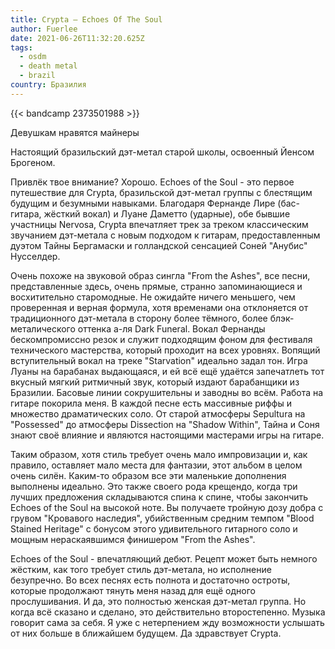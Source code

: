 ```yaml
---
title: Crypta — Echoes Of The Soul
author: Fuerlee
date: 2021-06-26T11:32:20.625Z
tags:
  - osdm
  - death metal
  - brazil
country: Бразилия
---
```

{{< bandcamp 2373501988 >}}

Девушкам нравятся майнеры



Настоящий бразильский дэт-метал старой школы, освоенный Йенсом Брогеном.



Привлёк твое внимание? Хорошо. Echoes of the Soul - это первое путешествие для Crypta, бразильской дэт-метал группы с блестящим будущим и безумными навыками. Благодаря Фернанде Лире (бас-гитара, жёсткий вокал) и Луане Даметто (ударные), обе бывшие участницы Nervosa, Crypta впечатляет трек за треком классическим звучанием дэт-метала с новым подходом к гитарам, предоставленным дуэтом Тайны Бергамаски и голландской сенсацией Соней "Анубис" Нусселдер.



Очень похоже на звуковой образ сингла "From the Ashes", все песни, представленные здесь, очень прямые, странно запоминающиеся и восхитительно старомодные. Не ожидайте ничего меньшего, чем проверенная и верная формула, хотя временами она отклоняется от традиционного дэт-метала в сторону более тёмного, более блэк-металического оттенка а-ля Dark Funeral. Вокал Фернанды бескомпромиссно резок и служит подходящим фоном для фестиваля технического мастерства, который проходит на всех уровнях. Вопящий вступительный вокал на треке "Starvation" идеально задал тон. Игра Луаны на барабанах выдающаяся, и ей всё ещё удаётся запечатлеть тот вкусный мягкий ритмичный звук, который издают барабанщики из Бразилии. Басовые линии сокрушительны и заводны во всём. Работа на гитаре покорила меня. В каждой песне есть массивные риффы и множество драматических соло. От старой атмосферы Sepultura на "Possessed" до атмосферы Dissection на "Shadow Within", Тайна и Соня знают своё влияние и являются настоящими мастерами игры на гитаре.



Таким образом, хотя стиль требует очень мало импровизации и, как правило, оставляет мало места для фантазии, этот альбом в целом очень силён. Каким-то образом все эти маленькие дополнения выполнены идеально. Это также своего рода крещендо, когда три лучших предложения складываются спина к спине, чтобы закончить Echoes of the Soul на высокой ноте. Вы получаете тройную дозу добра с грувом "Кровавого наследия", убийственным средним темпом "Blood Stained Heritage" с бонусом этого удивительного гитарного соло и мощным нераскаявшимся финишером "From the Ashes".



Echoes of the Soul - впечатляющий дебют. Рецепт может быть немного жёстким, как того требует стиль дэт-метала, но исполнение безупречно. Во всех песнях есть полнота и достаточно остроты, которые продолжают тянуть меня назад для ещё одного прослушивания. И да, это полностью женская дэт-метал группа. Но когда всё сказано и сделано, это действительно второстепенно. Музыка говорит сама за себя. Я уже с нетерпением жду возможности услышать от них больше в ближайшем будущем. Да здравствует Crypta.